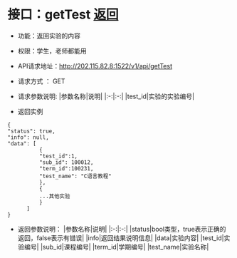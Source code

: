 ﻿# 接口：getTest [返回](./REDEME.md)
- 功能：返回实验的内容
- 权限：学生，老师都能用
- API请求地址：http://202.115.82.8:1522/v1/api/getTest
- 请求方式 ： GET
- 请求参数说明:
|参数名称|说明|
|:-:|:-:|
|test_id|实验的实验编号|


- 返回实例
```
{
"status": true,
"info": null,
"data": [
          {
          "test_id":1,
          "sub_id": 100012, 
          "term_id":100231,
          "test_name": "C语言教程"
          }, 
          {
          ...其他实验
          }
      ] 
}
```
- 返回参数说明：
|参数名称|说明|
|:-:|:-:|
|status|bool类型，true表示正确的返回，false表示有错误|
|info|返回结果说明信息|
|data|实验内容|
|test_id|实验编号|
|sub_id|课程编号|
|term_id|学期编号|
|test_name|实验名称|
